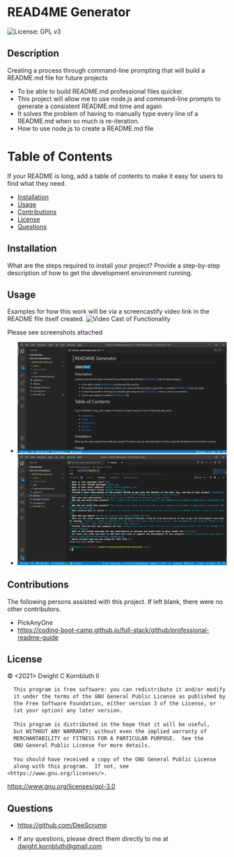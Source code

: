 # READ4ME Generator
![License: GPL v3](https://img.shields.io/badge/License-GPLv3-blue.svg)


## Description
Creating a process through command-line prompting that will build a README.md file for future projects
- To be able to build README.md professional files quicker.
- This project will allow me to use node.js and command-line prompts to generate a consistent README.md time and again
- It solves the problem of having to manually type every line of a README.md when so much is re-iteration.
- How to use node.js to create a README.md file

# Table of Contents
If your README is long, add a table of contents to make it easy for users to find what they need.
- [Installation](#installation)
- [Usage](#usage)
- [Contributions](#contributions)
- [License](#license)
- [Questions](#questions)

## Installation
What are the steps required to install your project? Provide a step-by-step description of how to get the development environment running.

## Usage
Examples for how this work will be via a screencastify video link in the README file itself created.
![Video Cast of Functionality](./assets/images/screencastifyread4megenerator.gif)

Please see screenshots attached
- ![Screenshot of Working README](./assets/images/screenshotofread4megenerator.png)
- ![Screenshot of Working Terminal](./assets/images/screenshotofread4megeneratorterminalinputs.png)


    
## Contributions
The following persons assisted with this project.  If left blank, there were no other contributors.
- PickAnyOne
- https://coding-boot-camp.github.io/full-stack/github/professional-readme-guide

## License
© <2021> Dwight C Kornbluth II

      This program is free software: you can redistribute it and/or modify
      it under the terms of the GNU General Public License as published by
      the Free Software Foundation, either version 3 of the License, or
      (at your option) any later version.
  
      This program is distributed in the hope that it will be useful,
      but WITHOUT ANY WARRANTY; without even the implied warranty of
      MERCHANTABILITY or FITNESS FOR A PARTICULAR PURPOSE.  See the
      GNU General Public License for more details.
  
      You should have received a copy of the GNU General Public License
      along with this program.  If not, see <https://www.gnu.org/licenses/>.
      

https://www.gnu.org/licenses/gpl-3.0



## Questions
- https://github.com/DeeScrump

- If any questions, please direct them directly to me at dwight.kornbluth@gmail.com
